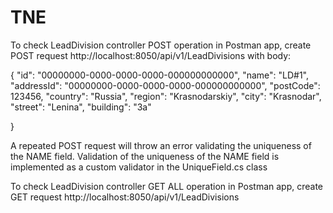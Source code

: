 # TNE

To check LeadDivision controller POST operation in Postman app, create POST request http://localhost:8050/api/v1/LeadDivisions with body:

{
    "id": "00000000-0000-0000-0000-000000000000",
    "name": "LD#1",
    "addressId": "00000000-0000-0000-0000-000000000000",
    "postCode": 123456,
    "country": "Russia",
    "region": "Krasnodarskiy",
    "city": "Krasnodar",
    "street": "Lenina",
    "building": "3a"
    
}

A repeated POST request will throw an error validating the uniqueness of the NAME field.
Validation of the uniqueness of the NAME field is implemented as a custom validator in the UniqueField.cs class

To check LeadDivision controller GET ALL operation in Postman app, create GET request http://localhost:8050/api/v1/LeadDivisions